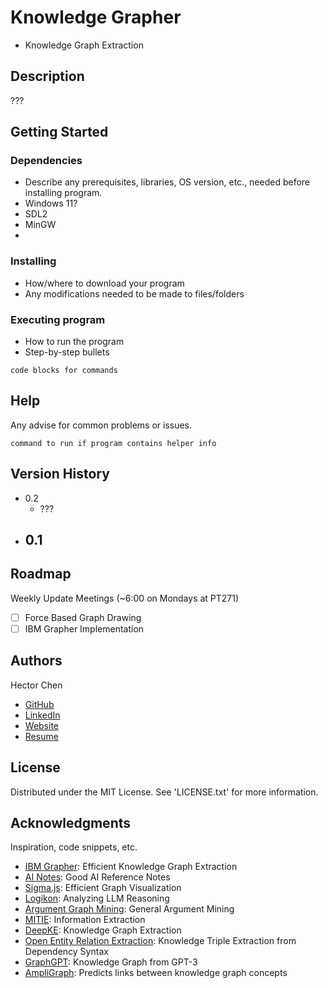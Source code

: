 # Knowledge Grapher

- Knowledge Graph Extraction

## Description

???

## Getting Started

### Dependencies

- Describe any prerequisites, libraries, OS version, etc., needed before installing program.
- Windows 11?
- SDL2
- MinGW
- 

### Installing

- How/where to download your program
- Any modifications needed to be made to files/folders

### Executing program

- How to run the program
- Step-by-step bullets

```
code blocks for commands
```

## Help

Any advise for common problems or issues.

```
command to run if program contains helper info
```

## Version History

- 0.2
  - ???
- 0.1
  -

## Roadmap

Weekly Update Meetings (~6:00 on Mondays at PT271)

- [ ] Force Based Graph Drawing
- [ ] IBM Grapher Implementation

## Authors

Hector Chen

- [GitHub](https://github.com/enahtem)
- [LinkedIn](https://www.linkedin.com/in/hector-chen-b607772a8/)
- [Website](https://enahtem.github.io/)
- [Resume](https://github.com/enahtem/resume)

## License

Distributed under the MIT License. See 'LICENSE.txt' for more information.

## Acknowledgments

Inspiration, code snippets, etc.

- [IBM Grapher](https://github.com/IBM/Grapher): Efficient Knowledge Graph Extraction
- [AI Notes](https://github.com/brylevkirill/notes): Good AI Reference Notes
- [Sigma.js](https://github.com/jacomyal/sigma.js): Efficient Graph Visualization
- [Logikon](https://github.com/logikon-ai/logikon): Analyzing LLM Reasoning
- [Argument Graph Mining](https://github.com/recap-utr/argument-graph-mining): General Argument Mining
- [MITIE](https://github.com/mit-nlp/MITIE): Information Extraction
- [DeepKE](https://github.com/zjunlp/DeepKE): Knowledge Graph Extraction
- [Open Entity Relation Extraction](https://github.com/lemonhu/open-entity-relation-extraction/tree/master): Knowledge Triple Extraction from Dependency Syntax
- [GraphGPT](https://github.com/varunshenoy/GraphGPT): Knowledge Graph from GPT-3
- [AmpliGraph](https://github.com/Accenture/AmpliGraph): Predicts links between knowledge graph concepts

